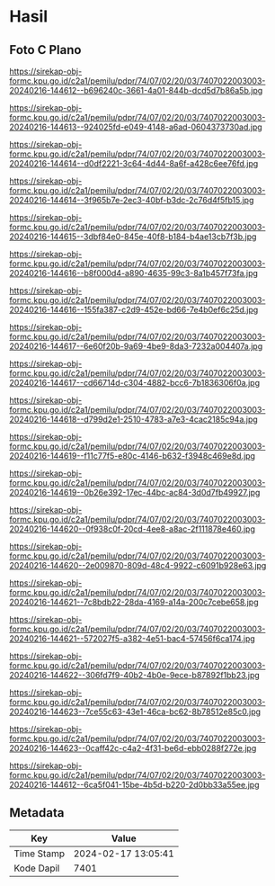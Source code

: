 # Hasil

## Foto C Plano

https://sirekap-obj-formc.kpu.go.id/c2a1/pemilu/pdpr/74/07/02/20/03/7407022003003-20240216-144612--b696240c-3661-4a01-844b-dcd5d7b86a5b.jpg

https://sirekap-obj-formc.kpu.go.id/c2a1/pemilu/pdpr/74/07/02/20/03/7407022003003-20240216-144613--924025fd-e049-4148-a6ad-0604373730ad.jpg

https://sirekap-obj-formc.kpu.go.id/c2a1/pemilu/pdpr/74/07/02/20/03/7407022003003-20240216-144614--d0df2221-3c64-4d44-8a6f-a428c6ee76fd.jpg

https://sirekap-obj-formc.kpu.go.id/c2a1/pemilu/pdpr/74/07/02/20/03/7407022003003-20240216-144614--3f965b7e-2ec3-40bf-b3dc-2c76d4f5fb15.jpg

https://sirekap-obj-formc.kpu.go.id/c2a1/pemilu/pdpr/74/07/02/20/03/7407022003003-20240216-144615--3dbf84e0-845e-40f8-b184-b4ae13cb7f3b.jpg

https://sirekap-obj-formc.kpu.go.id/c2a1/pemilu/pdpr/74/07/02/20/03/7407022003003-20240216-144616--b8f000d4-a890-4635-99c3-8a1b457f73fa.jpg

https://sirekap-obj-formc.kpu.go.id/c2a1/pemilu/pdpr/74/07/02/20/03/7407022003003-20240216-144616--155fa387-c2d9-452e-bd66-7e4b0ef6c25d.jpg

https://sirekap-obj-formc.kpu.go.id/c2a1/pemilu/pdpr/74/07/02/20/03/7407022003003-20240216-144617--6e60f20b-9a69-4be9-8da3-7232a004407a.jpg

https://sirekap-obj-formc.kpu.go.id/c2a1/pemilu/pdpr/74/07/02/20/03/7407022003003-20240216-144617--cd66714d-c304-4882-bcc6-7b1836306f0a.jpg

https://sirekap-obj-formc.kpu.go.id/c2a1/pemilu/pdpr/74/07/02/20/03/7407022003003-20240216-144618--d799d2e1-2510-4783-a7e3-4cac2185c94a.jpg

https://sirekap-obj-formc.kpu.go.id/c2a1/pemilu/pdpr/74/07/02/20/03/7407022003003-20240216-144619--f11c77f5-e80c-4146-b632-f3948c469e8d.jpg

https://sirekap-obj-formc.kpu.go.id/c2a1/pemilu/pdpr/74/07/02/20/03/7407022003003-20240216-144619--0b26e392-17ec-44bc-ac84-3d0d7fb49927.jpg

https://sirekap-obj-formc.kpu.go.id/c2a1/pemilu/pdpr/74/07/02/20/03/7407022003003-20240216-144620--0f938c0f-20cd-4ee8-a8ac-2f111878e460.jpg

https://sirekap-obj-formc.kpu.go.id/c2a1/pemilu/pdpr/74/07/02/20/03/7407022003003-20240216-144620--2e009870-809d-48c4-9922-c6091b928e63.jpg

https://sirekap-obj-formc.kpu.go.id/c2a1/pemilu/pdpr/74/07/02/20/03/7407022003003-20240216-144621--7c8bdb22-28da-4169-a14a-200c7cebe658.jpg

https://sirekap-obj-formc.kpu.go.id/c2a1/pemilu/pdpr/74/07/02/20/03/7407022003003-20240216-144621--572027f5-a382-4e51-bac4-57456f6ca174.jpg

https://sirekap-obj-formc.kpu.go.id/c2a1/pemilu/pdpr/74/07/02/20/03/7407022003003-20240216-144622--306fd7f9-40b2-4b0e-9ece-b87892f1bb23.jpg

https://sirekap-obj-formc.kpu.go.id/c2a1/pemilu/pdpr/74/07/02/20/03/7407022003003-20240216-144623--7ce55c63-43e1-46ca-bc62-8b78512e85c0.jpg

https://sirekap-obj-formc.kpu.go.id/c2a1/pemilu/pdpr/74/07/02/20/03/7407022003003-20240216-144623--0caff42c-c4a2-4f31-be6d-ebb0288f272e.jpg

https://sirekap-obj-formc.kpu.go.id/c2a1/pemilu/pdpr/74/07/02/20/03/7407022003003-20240216-144612--6ca5f041-15be-4b5d-b220-2d0bb33a55ee.jpg


## Metadata

| Key        | Value               |
| ---------- | ------------------- |
| Time Stamp | 2024-02-17 13:05:41 |
| Kode Dapil | 7401                |



